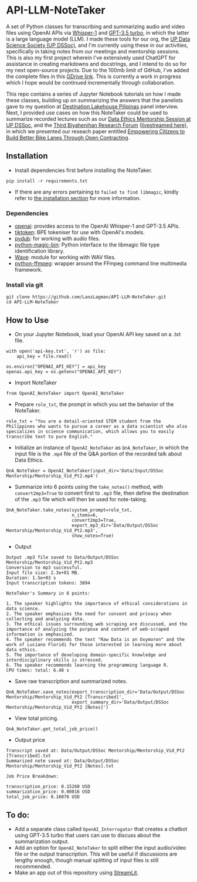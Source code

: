 # API-LLM-NoteTaker

A set of Python classes for transcribing and summarizing audio and video files using OpenAI APIs via [Whisper-1](https://openai.com/research/whisper) and [GPT-3.5 turbo](https://platform.openai.com/docs/models/gpt-3-5), in which the latter is a large language model (LLM). I made these tools for our org, the [UP Data Science Society (UP DSSoc)](https://ph.linkedin.com/company/updatasciencesociety), and I'm currently using these in our activities, specifically in taking notes from our meetings and mentorship sessions. This is also my first project wherein I've extensively used ChatGPT for assistance in creating markdowns and docstrings, and I intend to do so for my next open-source projects. Due to the 100mb limit of GitHub, I've added the complete files in this [GDrive link](https://drive.google.com/drive/folders/1jQw5_yeh98QHeXV3n7Rawlw9vgLzNdAJ?usp=sharing). This is currently a work in progress which I hope would be continued incrementally through collaboration.

This repo contains a series of Jupyter Notebook tutorials on how I made these classes, building up on summarizing the answers that the panelists gave to my question at [Destination Lakehouse Pilipinas](https://www.linkedin.com/posts/plewniak_lakehouse-bigdataengineer-datascientists-activity-7033623397955768321-gHq_) panel interview. Next, I provided use cases on how this NoteTaker could be used to summarize recorded lectures such as our [Data Ethics Mentorship Session at UP DSSoc](https://www.facebook.com/100079165176241/videos/643438693861938), and the [Third Biyahenihan Research Forum](https://www.facebook.com/MoveAsOneCoalition/photos/a.133634771718805/778763060539303) ([livestreamed here](https://www.facebook.com/MoveAsOneCoalition/videos/1050324429141251)), in which we presented our reseach paper entitled [Empowering Citizens to Build Better Bike Lanes Through Open Contracting](https://wesolve.ph/empowering-citizens-to-build-better-bike-lanes-through-open-contracting).  

## Installation
* Install dependencies first before installing the NoteTaker.
```
pip install -r requirements.txt
```
* If there are any errors pertaining to `failed to find libmagic`, kindly refer to [the installation section](https://github.com/ahupp/python-magic) for more information.

### Dependencies
* [openai](https://pypi.org/project/openai/): provides access to the OpenAI Whisper-1 and GPT-3.5 APIs.
* [tiktoken](https://pypi.org/project/tiktoken/): BPE tokeniser for use with OpenAI's models.
* [pydub](https://pypi.org/project/pydub/): for working with audio files.
* [python-magic-bin](https://pypi.org/project/python-magic/): Python interface to the libmagic file type identification library.
* [Wave](https://pypi.org/project/Wave/): module for working with WAV files.
* [python-ffmpeg](https://pypi.org/project/python-ffmpeg/): wrapper around the FFmpeg command line multimedia framework.


### Install via git
```
git clone https://github.com/LanzLagman/API-LLM-NoteTaker.git
cd API-LLM-NoteTaker
```

## How to Use

* On your Jupyter Notebook, load your OpenAI API key saved on a .txt file.
```
with open('api-key.txt', 'r') as file:
    api_key = file.read()

os.environ["OPENAI_API_KEY"] = api_key
openai.api_key = os.getenv("OPENAI_API_KEY")
```

* Import NoteTaker
```
from OpenAI_NoteTaker import OpenAI_NoteTaker
```

* Prepare `role_txt`, the prompt in which you set the behavior of the NoteTaker.
```
role_txt = "You are a detail-oriented STEM student from the Philippines who wants to pursue a career as a data scientist who also specializes in science communication, which allows you to easily transcribe text to pure English."
```

* Initialize an instance of `OpenAI_NoteTaker` as `QnA_NoteTaker`, in which the input file is the `.mp4` file of the Q&A portion of the recorded talk about Data Ethics.
```
QnA_NoteTaker = OpenAI_NoteTaker(input_dir='Data/Input/DSSoc Mentorship/Mentorship_Vid_Pt2.mp4')
```

* Summarize into 6 points using the `take_notes()` method, with `convert2mp3=True` to convert first to `.mp3` file, then define the destination of the `.mp3` file which will then be used for note-taking.
```
QnA_NoteTaker.take_notes(system_prompt=role_txt, 
                         n_items=6, 
                         convert2mp3=True,
                         export_mp3_dir='Data/Output/DSSoc Mentorship/Mentorship_Vid_Pt2.mp3',
                         show_notes=True)
```

* Output
```
Output .mp3 file saved to Data/Output/DSSoc Mentorship/Mentorship_Vid_Pt2.mp3
Conversion to mp3 successful.
Input file size: 2.3e+01 MB.
Duration: 1.5e+03 s
Input transcription tokens: 3894

NoteTaker's Summary in 6 points: 

1. The speaker highlights the importance of ethical considerations in data science.
2. The speaker emphasizes the need for consent and privacy when collecting and analyzing data.
3. The ethical issues surrounding web scraping are discussed, and the importance of analyzing the purpose and content of web-scraped information is emphasized.
4. The speaker recommends the text "Raw Data is an Oxymoron" and the work of Luciano Floridi for those interested in learning more about data ethics.
5. The importance of developing domain-specific knowledge and interdisciplinary skills is stressed.
6. The speaker recommends learning the programming language R.
CPU times: total: 6.48 s
```

* Save raw transcription and summarized notes.
```
QnA_NoteTaker.save_notes(export_transcription_dir='Data/Output/DSSoc Mentorship/Mentorship_Vid_Pt2 [Transcribed]', 
                         export_summary_dir='Data/Output/DSSoc Mentorship/Mentorship_Vid_Pt2 [Notes]')
```

* View total pricing.
```
QnA_NoteTaker.get_total_job_price()
```

* Output price
```
Transcript saved at: Data/Output/DSSoc Mentorship/Mentorship_Vid_Pt2 [Transcribed].txt
Summarized note saved at: Data/Output/DSSoc Mentorship/Mentorship_Vid_Pt2 [Notes].txt

Job Price Breakdown: 

transcription_price: 0.15260 USD
summarization_price: 0.00816 USD
total_job_price: 0.16076 USD
```

## To do:

* Add a separate class called `OpenAI_Interrogator` that creates a chatbot using GPT-3.5 turbo that users can use to discuss about the summarization output.
* Add an option for `OpenAI_NoteTaker` to split either the input audio/video file or the output transcription. This will be useful if discussions are lengthy enough, though manual splitting of input files is still recommended.
* Make an app out of this repository using [StreamLit](https://docs.streamlit.io/library/get-started).
